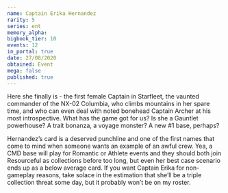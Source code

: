 ```yaml
---
name: Captain Erika Hernandez
rarity: 5
series: ent
memory_alpha:
bigbook_tier: 10
events: 12
in_portal: true
date: 27/08/2020
obtained: Event
mega: false
published: true
---
```


Here she finally is - the first female Captain in Starfleet, the vaunted commander of the NX-02 Columbia, who climbs mountains in her spare time, and who can even deal with noted bonehead Captain Archer at his most introspective. What has the game got for us? Is she a Gauntlet powerhouse? A trait bonanza, a voyage monster? A new #1 base, perhaps?

Hernandez’s card is a deserved punchline and one of the first names that come to mind when someone wants an example of an awful crew. Yea, a CMD base will play for Romantic or Athlete events and they should both join Resourceful as collections before too long, but even her best case scenario ends up as a below average card. If you want Captain Erika for non-gameplay reasons, take solace in the estimation that she’ll be a triple collection threat some day, but it probably won’t be on my roster.
